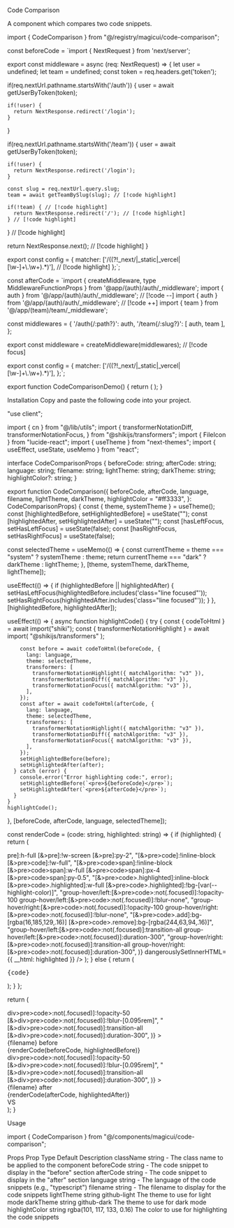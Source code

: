 Code Comparison

A component which compares two code snippets.

import { CodeComparison } from "@/registry/magicui/code-comparison";

const beforeCode = `import { NextRequest } from 'next/server';

export const middleware = async (req: NextRequest) => {
let user = undefined;
let team = undefined;
const token = req.headers.get('token');

if(req.nextUrl.pathname.startsWith('/auth')) {
user = await getUserByToken(token);

    if(!user) {
      return NextResponse.redirect('/login');
    }

}

if(req.nextUrl.pathname.startsWith('/team')) {
user = await getUserByToken(token);

    if(!user) {
      return NextResponse.redirect('/login');
    }

    const slug = req.nextUrl.query.slug;
    team = await getTeamBySlug(slug); // [!code highlight]

    if(!team) { // [!code highlight]
      return NextResponse.redirect('/'); // [!code highlight]
    } // [!code highlight]

} // [!code highlight]

return NextResponse.next(); // [!code highlight]
}

export const config = {
matcher: ['/((?!\_next/|\_static|\_vercel|[\\w-]+\\.\\w+).\*)'], // [!code highlight]
};`;

const afterCode = `import { createMiddleware, type MiddlewareFunctionProps } from '@app/(auth)/auth/\_middleware';
import { auth } from '@/app/(auth)/auth/\_middleware'; // [!code --]
import { auth } from '@/app/(auth)/auth/\_middleware'; // [!code ++]
import { team } from '@/app/(team)/team/\_middleware';

const middlewares = {
'/auth{/:path?}': auth,
'/team{/:slug?}': [ auth, team ],
};

export const middleware = createMiddleware(middlewares); // [!code focus]

export const config = {
matcher: ['/((?!\_next/|\_static|\_vercel|[\\w-]+\\.\\w+).\*)'],
};`;

export function CodeComparisonDemo() {
return (
<CodeComparison
      beforeCode={beforeCode}
      afterCode={afterCode}
      language="typescript"
      filename="middleware.ts"
      lightTheme="github-light"
      darkTheme="github-dark"
      highlightColor="rgba(101, 117, 133, 0.16)"
    />
);
}

Installation
Copy and paste the following code into your project.

"use client";

import { cn } from "@/lib/utils";
import {
transformerNotationDiff,
transformerNotationFocus,
} from "@shikijs/transformers";
import { FileIcon } from "lucide-react";
import { useTheme } from "next-themes";
import { useEffect, useState, useMemo } from "react";

interface CodeComparisonProps {
beforeCode: string;
afterCode: string;
language: string;
filename: string;
lightTheme: string;
darkTheme: string;
highlightColor?: string;
}

export function CodeComparison({
beforeCode,
afterCode,
language,
filename,
lightTheme,
darkTheme,
highlightColor = "#ff3333",
}: CodeComparisonProps) {
const { theme, systemTheme } = useTheme();
const [highlightedBefore, setHighlightedBefore] = useState("");
const [highlightedAfter, setHighlightedAfter] = useState("");
const [hasLeftFocus, setHasLeftFocus] = useState(false);
const [hasRightFocus, setHasRightFocus] = useState(false);

const selectedTheme = useMemo(() => {
const currentTheme = theme === "system" ? systemTheme : theme;
return currentTheme === "dark" ? darkTheme : lightTheme;
}, [theme, systemTheme, darkTheme, lightTheme]);

useEffect(() => {
if (highlightedBefore || highlightedAfter) {
setHasLeftFocus(highlightedBefore.includes('class="line focused"'));
setHasRightFocus(highlightedAfter.includes('class="line focused"'));
}
}, [highlightedBefore, highlightedAfter]);

useEffect(() => {
async function highlightCode() {
try {
const { codeToHtml } = await import("shiki");
const { transformerNotationHighlight } = await import(
"@shikijs/transformers"
);

        const before = await codeToHtml(beforeCode, {
          lang: language,
          theme: selectedTheme,
          transformers: [
            transformerNotationHighlight({ matchAlgorithm: "v3" }),
            transformerNotationDiff({ matchAlgorithm: "v3" }),
            transformerNotationFocus({ matchAlgorithm: "v3" }),
          ],
        });
        const after = await codeToHtml(afterCode, {
          lang: language,
          theme: selectedTheme,
          transformers: [
            transformerNotationHighlight({ matchAlgorithm: "v3" }),
            transformerNotationDiff({ matchAlgorithm: "v3" }),
            transformerNotationFocus({ matchAlgorithm: "v3" }),
          ],
        });
        setHighlightedBefore(before);
        setHighlightedAfter(after);
      } catch (error) {
        console.error("Error highlighting code:", error);
        setHighlightedBefore(`<pre>${beforeCode}</pre>`);
        setHighlightedAfter(`<pre>${afterCode}</pre>`);
      }
    }
    highlightCode();

}, [beforeCode, afterCode, language, selectedTheme]);

const renderCode = (code: string, highlighted: string) => {
if (highlighted) {
return (
<div
style={{ "--highlight-color": highlightColor } as React.CSSProperties}
          className={cn(
            "h-full w-full overflow-auto bg-background font-mono text-xs",
            "[&>pre]:h-full [&>pre]:!w-screen [&>pre]:py-2",
            "[&>pre>code]:!inline-block [&>pre>code]:!w-full",
            "[&>pre>code>span]:!inline-block [&>pre>code>span]:w-full [&>pre>code>span]:px-4 [&>pre>code>span]:py-0.5",
            "[&>pre>code>.highlighted]:inline-block [&>pre>code>.highlighted]:w-full [&>pre>code>.highlighted]:!bg-[var(--highlight-color)]",
            "group-hover/left:[&>pre>code>:not(.focused)]:!opacity-100 group-hover/left:[&>pre>code>:not(.focused)]:!blur-none",
            "group-hover/right:[&>pre>code>:not(.focused)]:!opacity-100 group-hover/right:[&>pre>code>:not(.focused)]:!blur-none",
            "[&>pre>code>.add]:bg-[rgba(16,185,129,.16)] [&>pre>code>.remove]:bg-[rgba(244,63,94,.16)]",
            "group-hover/left:[&>pre>code>:not(.focused)]:transition-all group-hover/left:[&>pre>code>:not(.focused)]:duration-300",
            "group-hover/right:[&>pre>code>:not(.focused)]:transition-all group-hover/right:[&>pre>code>:not(.focused)]:duration-300",
          )}
          dangerouslySetInnerHTML={{ __html: highlighted }}
/>
);
} else {
return (
<pre className="h-full overflow-auto break-all bg-background p-4 font-mono text-xs text-foreground">
{code}
</pre>
);
}
};

return (
<div className="mx-auto w-full max-w-5xl">
<div className="group relative w-full overflow-hidden rounded-md border border-border">
<div className="relative grid md:grid-cols-2">
<div
className={cn(
"leftside group/left border-primary/20 md:border-r",
hasLeftFocus &&
"[&>div>pre>code>:not(.focused)]:!opacity-50 [&>div>pre>code>:not(.focused)]:!blur-[0.095rem]",
"[&>div>pre>code>:not(.focused)]:transition-all [&>div>pre>code>:not(.focused)]:duration-300",
)} >
<div className="flex items-center border-b border-primary/20 bg-accent p-2 text-sm text-foreground">
<FileIcon className="mr-2 h-4 w-4" />
{filename}
<span className="ml-auto hidden md:block">before</span>
</div>
{renderCode(beforeCode, highlightedBefore)}
</div>
<div
className={cn(
"rightside group/right border-t border-primary/20 md:border-t-0",
hasRightFocus &&
"[&>div>pre>code>:not(.focused)]:!opacity-50 [&>div>pre>code>:not(.focused)]:!blur-[0.095rem]",
"[&>div>pre>code>:not(.focused)]:transition-all [&>div>pre>code>:not(.focused)]:duration-300",
)} >
<div className="flex items-center border-b border-primary/20 bg-accent p-2 text-sm text-foreground">
<FileIcon className="mr-2 h-4 w-4" />
{filename}
<span className="ml-auto hidden md:block">after</span>
</div>
{renderCode(afterCode, highlightedAfter)}
</div>
</div>
<div className="absolute left-1/2 top-1/2 hidden h-8 w-8 -translate-x-1/2 -translate-y-1/2 items-center justify-center rounded-md border border-primary/20 bg-accent text-xs text-foreground md:flex">
VS
</div>
</div>
</div>
);
}

Usage

import { CodeComparison } from "@/components/magicui/code-comparison";

<CodeComparison beforeCode={beforeCode} afterCode={afterCode} />

Props
Prop Type Default Description
className string - The class name to be applied to the component
beforeCode string - The code snippet to display in the "before" section
afterCode string - The code snippet to display in the "after" section
language string - The language of the code snippets (e.g., "typescript")
filename string - The filename to display for the code snippets
lightTheme string github-light The theme to use for light mode
darkTheme string github-dark The theme to use for dark mode
highlightColor string rgba(101, 117, 133, 0.16) The color to use for highlighting the code snippets
